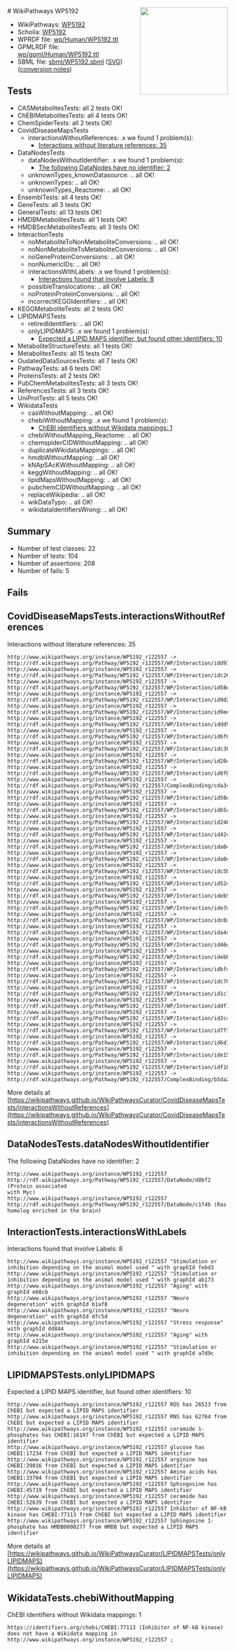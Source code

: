 <img style="float: right; width: 200px" src="../logo.png" />
# WikiPathways WP5192

* WikiPathways: [WP5192](https://identifiers.org/wikipathways:WP5192)
* Scholia: [WP5192](https://scholia.toolforge.org/wikipathways/WP5192)
* WPRDF file: [wp/Human/WP5192.ttl](../wp/Human/WP5192.ttl)
* GPMLRDF file: [wp/gpml/Human/WP5192.ttl](../wp/gpml/Human/WP5192.ttl)
* SBML file: [sbml/WP5192.sbml](../sbml/WP5192.sbml) ([SVG](../sbml/WP5192.svg)) ([conversion notes](../sbml/WP5192.txt))

## Tests
* CASMetabolitesTests: all 2 tests OK!
* ChEBIMetabolitesTests: all 4 tests OK!
* ChemSpiderTests: all 2 tests OK!
* CovidDiseaseMapsTests
    * interactionsWithoutReferences: .x we found 1 problem(s):
        * [Interactions without literature references: 35](#9701cd24)
* DataNodesTests
    * dataNodesWithoutIdentifier: .x we found 1 problem(s):
        * [The following DataNodes have no identifier: 2](#d2d32fa1)
    * unknownTypes_knownDatasource: .. all OK!
    * unknownTypes: .. all OK!
    * unknownTypes_Reactome: .. all OK!
* EnsemblTests: all 4 tests OK!
* GeneTests: all 3 tests OK!
* GeneralTests: all 13 tests OK!
* HMDBMetabolitesTests: all 1 tests OK!
* HMDBSecMetabolitesTests: all 3 tests OK!
* InteractionTests
    * noMetaboliteToNonMetaboliteConversions: .. all OK!
    * noNonMetaboliteToMetaboliteConversions: .. all OK!
    * noGeneProteinConversions: .. all OK!
    * nonNumericIDs: .. all OK!
    * interactionsWithLabels: .x we found 1 problem(s):
        * [Interactions found that involve Labels: 8](#630d267f)
    * possibleTranslocations: .. all OK!
    * noProteinProteinConversions: .. all OK!
    * incorrectKEGGIdentifiers: .. all OK!
* KEGGMetaboliteTests: all 2 tests OK!
* LIPIDMAPSTests
    * retiredIdentifiers: .. all OK!
    * onlyLIPIDMAPS: .x we found 1 problem(s):
        * [Expected a LIPID MAPS identifier, but found other identifiers: 10](#d0bfb678)
* MetaboliteStructureTests: all 1 tests OK!
* MetabolitesTests: all 15 tests OK!
* OudatedDataSourcesTests: all 7 tests OK!
* PathwayTests: all 6 tests OK!
* ProteinsTests: all 2 tests OK!
* PubChemMetabolitesTests: all 3 tests OK!
* ReferencesTests: all 3 tests OK!
* UniProtTests: all 5 tests OK!
* WikidataTests
    * casWithoutMapping: .. all OK!
    * chebiWithoutMapping: .x we found 1 problem(s):
        * [ChEBI identifiers without Wikidata mappings: 1](#a8d554cd)
    * chebiWithoutMapping_Reactome: .. all OK!
    * chemspiderCIDWithoutMapping: .. all OK!
    * duplicateWikidataMappings: .. all OK!
    * hmdbWithoutMapping: .. all OK!
    * kNApSAcKWithoutMapping: .. all OK!
    * keggWithoutMapping: .. all OK!
    * lipidMapsWithoutMapping: .. all OK!
    * pubchemCIDWithoutMapping: .. all OK!
    * replaceWikipedia: .. all OK!
    * wikDataTypo: .. all OK!
    * wikidataIdentifiersWrong: .. all OK!


## Summary

* Number of test classes: 22
* Number of tests: 104
* Number of assertions: 208
* Number of fails: 5

## Fails

<a name="9701cd24" />

## CovidDiseaseMapsTests.interactionsWithoutReferences

Interactions without literature references: 35
```
http://www.wikipathways.org/instance/WP5192_r122557 -> http://rdf.wikipathways.org/Pathway/WP5192_r122557/WP/Interaction/idd9104716
http://www.wikipathways.org/instance/WP5192_r122557 -> http://rdf.wikipathways.org/Pathway/WP5192_r122557/WP/Interaction/idc263e861
http://www.wikipathways.org/instance/WP5192_r122557 -> http://rdf.wikipathways.org/Pathway/WP5192_r122557/WP/Interaction/id58e44d34
http://www.wikipathways.org/instance/WP5192_r122557 -> http://rdf.wikipathways.org/Pathway/WP5192_r122557/WP/Interaction/id9d265380
http://www.wikipathways.org/instance/WP5192_r122557 -> http://rdf.wikipathways.org/Pathway/WP5192_r122557/WP/Interaction/id9ee0e59d
http://www.wikipathways.org/instance/WP5192_r122557 -> http://rdf.wikipathways.org/Pathway/WP5192_r122557/WP/Interaction/iddd90b59e
http://www.wikipathways.org/instance/WP5192_r122557 -> http://rdf.wikipathways.org/Pathway/WP5192_r122557/WP/Interaction/id6f609948
http://www.wikipathways.org/instance/WP5192_r122557 -> http://rdf.wikipathways.org/Pathway/WP5192_r122557/WP/Interaction/idc38e966b
http://www.wikipathways.org/instance/WP5192_r122557 -> http://rdf.wikipathways.org/Pathway/WP5192_r122557/WP/Interaction/id20c1c127
http://www.wikipathways.org/instance/WP5192_r122557 -> http://rdf.wikipathways.org/Pathway/WP5192_r122557/WP/Interaction/id8fba997d
http://www.wikipathways.org/instance/WP5192_r122557 -> http://rdf.wikipathways.org/Pathway/WP5192_r122557/ComplexBinding/cda34
http://www.wikipathways.org/instance/WP5192_r122557 -> http://rdf.wikipathways.org/Pathway/WP5192_r122557/WP/Interaction/id58e4ed41
http://www.wikipathways.org/instance/WP5192_r122557 -> http://rdf.wikipathways.org/Pathway/WP5192_r122557/WP/Interaction/id65ab5422
http://www.wikipathways.org/instance/WP5192_r122557 -> http://rdf.wikipathways.org/Pathway/WP5192_r122557/WP/Interaction/id246f1c14
http://www.wikipathways.org/instance/WP5192_r122557 -> http://rdf.wikipathways.org/Pathway/WP5192_r122557/WP/Interaction/id42cbe3fe
http://www.wikipathways.org/instance/WP5192_r122557 -> http://rdf.wikipathways.org/Pathway/WP5192_r122557/WP/Interaction/ida04f1718
http://www.wikipathways.org/instance/WP5192_r122557 -> http://rdf.wikipathways.org/Pathway/WP5192_r122557/WP/Interaction/ida0c4c0ba
http://www.wikipathways.org/instance/WP5192_r122557 -> http://rdf.wikipathways.org/Pathway/WP5192_r122557/WP/Interaction/idc5b50069
http://www.wikipathways.org/instance/WP5192_r122557 -> http://rdf.wikipathways.org/Pathway/WP5192_r122557/WP/Interaction/id52494c94
http://www.wikipathways.org/instance/WP5192_r122557 -> http://rdf.wikipathways.org/Pathway/WP5192_r122557/WP/Interaction/ideb517e5e
http://www.wikipathways.org/instance/WP5192_r122557 -> http://rdf.wikipathways.org/Pathway/WP5192_r122557/WP/Interaction/ide7d9a96d
http://www.wikipathways.org/instance/WP5192_r122557 -> http://rdf.wikipathways.org/Pathway/WP5192_r122557/WP/Interaction/idc0a578ac
http://www.wikipathways.org/instance/WP5192_r122557 -> http://rdf.wikipathways.org/Pathway/WP5192_r122557/WP/Interaction/ida446de13
http://www.wikipathways.org/instance/WP5192_r122557 -> http://rdf.wikipathways.org/Pathway/WP5192_r122557/WP/Interaction/id46df6167
http://www.wikipathways.org/instance/WP5192_r122557 -> http://rdf.wikipathways.org/Pathway/WP5192_r122557/WP/Interaction/idebb69829
http://www.wikipathways.org/instance/WP5192_r122557 -> http://rdf.wikipathways.org/Pathway/WP5192_r122557/WP/Interaction/idbf45f6a0
http://www.wikipathways.org/instance/WP5192_r122557 -> http://rdf.wikipathways.org/Pathway/WP5192_r122557/WP/Interaction/idc70fc06
http://www.wikipathways.org/instance/WP5192_r122557 -> http://rdf.wikipathways.org/Pathway/WP5192_r122557/WP/Interaction/id1c7a19a4
http://www.wikipathways.org/instance/WP5192_r122557 -> http://rdf.wikipathways.org/Pathway/WP5192_r122557/WP/Interaction/iddf1f034f
http://www.wikipathways.org/instance/WP5192_r122557 -> http://rdf.wikipathways.org/Pathway/WP5192_r122557/WP/Interaction/id2c4b758b
http://www.wikipathways.org/instance/WP5192_r122557 -> http://rdf.wikipathways.org/Pathway/WP5192_r122557/WP/Interaction/id7f3d2f20
http://www.wikipathways.org/instance/WP5192_r122557 -> http://rdf.wikipathways.org/Pathway/WP5192_r122557/WP/Interaction/id6d1f11f1
http://www.wikipathways.org/instance/WP5192_r122557 -> http://rdf.wikipathways.org/Pathway/WP5192_r122557/WP/Interaction/ide15c4391
http://www.wikipathways.org/instance/WP5192_r122557 -> http://rdf.wikipathways.org/Pathway/WP5192_r122557/WP/Interaction/idf16aa564
http://www.wikipathways.org/instance/WP5192_r122557 -> http://rdf.wikipathways.org/Pathway/WP5192_r122557/ComplexBinding/b5da2
```

More details at [https://wikipathways.github.io/WikiPathwaysCurator/CovidDiseaseMapsTests/interactionsWithoutReferences](https://wikipathways.github.io/WikiPathwaysCurator/CovidDiseaseMapsTests/interactionsWithoutReferences)

<a name="d2d32fa1" />

## DataNodesTests.dataNodesWithoutIdentifier

The following DataNodes have no identifier: 2
```
http://www.wikipathways.org/instance/WP5192_r122557 http://rdf.wikipathways.org/Pathway/WP5192_r122557/DataNode/d0bf2 (Protein associated 
with Myc)
http://www.wikipathways.org/instance/WP5192_r122557 http://rdf.wikipathways.org/Pathway/WP5192_r122557/DataNode/c1f4b (Ras homolog enriched in the brain)
```

<a name="630d267f" />

## InteractionTests.interactionsWithLabels

Interactions found that involve Labels: 8
```
http://www.wikipathways.org/instance/WP5192_r122557 "Stimulation or inhibition depending on the animal model used " with graphId febd3
http://www.wikipathways.org/instance/WP5192_r122557 "Stimulation or inhibition depending on the animal model used " with graphId ab173
http://www.wikipathways.org/instance/WP5192_r122557 "Aging" with graphId e60cb
http://www.wikipathways.org/instance/WP5192_r122557 "Neuro degeneration" with graphId b1af8
http://www.wikipathways.org/instance/WP5192_r122557 "Neuro degeneration" with graphId dfc5d
http://www.wikipathways.org/instance/WP5192_r122557 "Stress response" with graphId dd844
http://www.wikipathways.org/instance/WP5192_r122557 "Aging" with graphId e215e
http://www.wikipathways.org/instance/WP5192_r122557 "Stimulation or inhibition depending on the animal model used " with graphId a7d9c
```

<a name="d0bfb678" />

## LIPIDMAPSTests.onlyLIPIDMAPS

Expected a LIPID MAPS identifier, but found other identifiers: 10
```
http://www.wikipathways.org/instance/WP5192_r122557 ROS has 26523 from ChEBI but expected a LIPID MAPS identifier
http://www.wikipathways.org/instance/WP5192_r122557 RNS has 62764 from ChEBI but expected a LIPID MAPS identifier
http://www.wikipathways.org/instance/WP5192_r122557 ceramide 1-phosphates has CHEBI:16197 from ChEBI but expected a LIPID MAPS identifier
http://www.wikipathways.org/instance/WP5192_r122557 glucose has CHEBI:17234 from ChEBI but expected a LIPID MAPS identifier
http://www.wikipathways.org/instance/WP5192_r122557 arginine has CHEBI:29016 from ChEBI but expected a LIPID MAPS identifier
http://www.wikipathways.org/instance/WP5192_r122557 Amino acids has CHEBI:33704 from ChEBI but expected a LIPID MAPS identifier
http://www.wikipathways.org/instance/WP5192_r122557 Sphingosine has CHEBI:45719 from ChEBI but expected a LIPID MAPS identifier
http://www.wikipathways.org/instance/WP5192_r122557 ceramide has CHEBI:52639 from ChEBI but expected a LIPID MAPS identifier
http://www.wikipathways.org/instance/WP5192_r122557 Inhibitor of NF-kB kinase has CHEBI:77113 from ChEBI but expected a LIPID MAPS identifier
http://www.wikipathways.org/instance/WP5192_r122557 Sphingosine 1-phosphate has HMDB0000277 from HMDB but expected a LIPID MAPS identifier
```

More details at [https://wikipathways.github.io/WikiPathwaysCurator/LIPIDMAPSTests/onlyLIPIDMAPS](https://wikipathways.github.io/WikiPathwaysCurator/LIPIDMAPSTests/onlyLIPIDMAPS)

<a name="a8d554cd" />

## WikidataTests.chebiWithoutMapping

ChEBI identifiers without Wikidata mappings: 1
```
https://identifiers.org/chebi/CHEBI:77113 (Inhibitor of NF-kB kinase) does not have a Wikidata mapping in http://www.wikipathways.org/instance/WP5192_r122557 ; 
```

